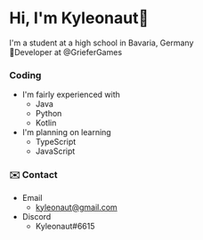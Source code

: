 # Hi, I'm Kyleonaut👋
I'm a student at a high school in Bavaria, Germany  
📝Developer at @GrieferGames
### Coding
- I'm fairly experienced with
  - Java
  - Python
  - Kotlin
- I'm planning on learning
  - TypeScript
  - JavaScript
 
  
 ### ✉️ Contact
 - Email
   - kyleonaut@gmail.com
 - Discord
   - Kyleonaut#6615
